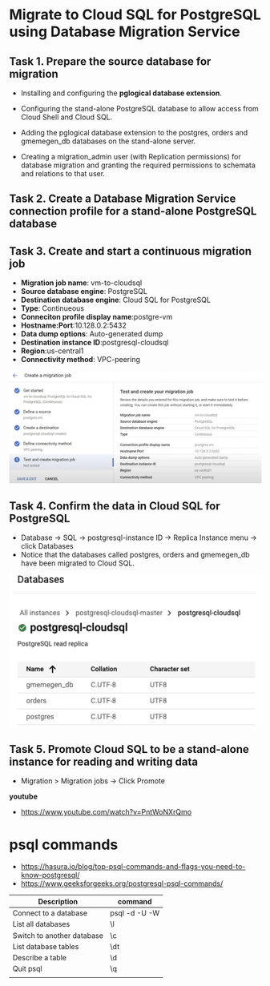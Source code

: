 # Migrate to Cloud SQL for PostgreSQL using Database Migration Service

## Task 1. Prepare the source database for migration

- Installing and configuring the **pglogical database extension**.

- Configuring the stand-alone PostgreSQL database to allow access from Cloud Shell and Cloud SQL.

- Adding the pglogical database extension to the postgres, orders and gmemegen_db databases on the stand-alone server.

- Creating a migration_admin user (with Replication permissions) for database migration and granting the required permissions to schemata and relations to that user.

## Task 2. Create a Database Migration Service connection profile for a stand-alone PostgreSQL database

## Task 3. Create and start a continuous migration job

- **Migration job name**: vm-to-cloudsql
- **Source database engine**: PostgreSQL
- **Destination database engine**: Cloud SQL for PostgreSQL
- **Type**: Continueous
- **Conneciton profile display name**:postgre-vm
- **Hostname:Port**:10.128.0.2:5432
- **Data dump options**: Auto-generated dump
- **Destination instance ID**:postgresql-cloudsql
- **Region**:us-central1
- **Connectivity method**: VPC-peering

![](./dms-continuous.png)

## Task 4. Confirm the data in Cloud SQL for PostgreSQL

- Database -> SQL -> postgresql-instance ID -> Replica Instance menu -> click Databases
- Notice that the databases called postgres, orders and gmemegen_db have been migrated to Cloud SQL.

![](migrated-db.png)

## Task 5. Promote Cloud SQL to be a stand-alone instance for reading and writing data

- Migration > Migration jobs -> Click Promote

**youtube**

- https://www.youtube.com/watch?v=PntWoNXrQmo

# psql commands

- https://hasura.io/blog/top-psql-commands-and-flags-you-need-to-know-postgresql/
- https://www.geeksforgeeks.org/postgresql-psql-commands/

| Description                | command                            |
| -------------------------- | ---------------------------------- |
| Connect to a database      | psql -d <db-name> -U <username> -W |
| List all databases         | \l                                 |
| Switch to another database | \c <db-name>                       |
| List database tables       | \dt                                |
| Describe a table           | \d <table-name>                    |
| Quit psql                  | \q                                 |
|                            |                                    |
